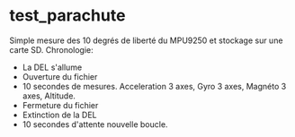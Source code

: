 # test_parachute

Simple mesure des 10 degrés de liberté du MPU9250 et stockage sur une carte SD.
Chronologie:
- La DEL s'allume
- Ouverture du fichier
- 10 secondes de mesures. Acceleration 3 axes, Gyro 3 axes, Magnéto 3 axes, Altitude.
- Fermeture du fichier
- Extinction de la DEL
- 10 secondes d'attente nouvelle boucle.
